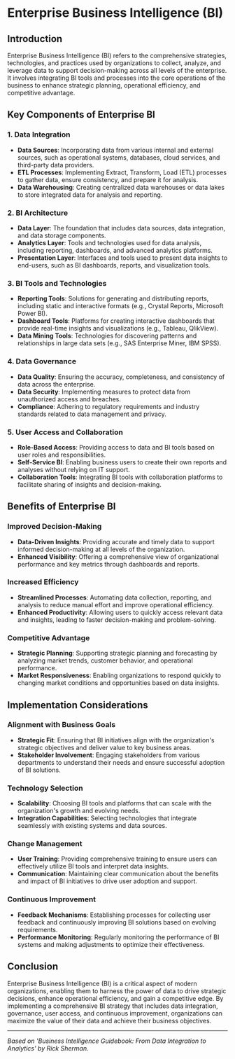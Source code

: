 # Enterprise Business Intelligence (BI)

## Introduction

Enterprise Business Intelligence (BI) refers to the comprehensive strategies, technologies, and practices used by organizations to collect, analyze, and leverage data to support decision-making across all levels of the enterprise. It involves integrating BI tools and processes into the core operations of the business to enhance strategic planning, operational efficiency, and competitive advantage.

## Key Components of Enterprise BI

### 1. Data Integration
- **Data Sources**: Incorporating data from various internal and external sources, such as operational systems, databases, cloud services, and third-party data providers.
- **ETL Processes**: Implementing Extract, Transform, Load (ETL) processes to gather data, ensure consistency, and prepare it for analysis.
- **Data Warehousing**: Creating centralized data warehouses or data lakes to store integrated data for analysis and reporting.

### 2. BI Architecture
- **Data Layer**: The foundation that includes data sources, data integration, and data storage components.
- **Analytics Layer**: Tools and technologies used for data analysis, including reporting, dashboards, and advanced analytics platforms.
- **Presentation Layer**: Interfaces and tools used to present data insights to end-users, such as BI dashboards, reports, and visualization tools.

### 3. BI Tools and Technologies
- **Reporting Tools**: Solutions for generating and distributing reports, including static and interactive formats (e.g., Crystal Reports, Microsoft Power BI).
- **Dashboard Tools**: Platforms for creating interactive dashboards that provide real-time insights and visualizations (e.g., Tableau, QlikView).
- **Data Mining Tools**: Technologies for discovering patterns and relationships in large data sets (e.g., SAS Enterprise Miner, IBM SPSS).

### 4. Data Governance
- **Data Quality**: Ensuring the accuracy, completeness, and consistency of data across the enterprise.
- **Data Security**: Implementing measures to protect data from unauthorized access and breaches.
- **Compliance**: Adhering to regulatory requirements and industry standards related to data management and privacy.

### 5. User Access and Collaboration
- **Role-Based Access**: Providing access to data and BI tools based on user roles and responsibilities.
- **Self-Service BI**: Enabling business users to create their own reports and analyses without relying on IT support.
- **Collaboration Tools**: Integrating BI tools with collaboration platforms to facilitate sharing of insights and decision-making.

## Benefits of Enterprise BI

### Improved Decision-Making
- **Data-Driven Insights**: Providing accurate and timely data to support informed decision-making at all levels of the organization.
- **Enhanced Visibility**: Offering a comprehensive view of organizational performance and key metrics through dashboards and reports.

### Increased Efficiency
- **Streamlined Processes**: Automating data collection, reporting, and analysis to reduce manual effort and improve operational efficiency.
- **Enhanced Productivity**: Allowing users to quickly access relevant data and insights, leading to faster decision-making and problem-solving.

### Competitive Advantage
- **Strategic Planning**: Supporting strategic planning and forecasting by analyzing market trends, customer behavior, and operational performance.
- **Market Responsiveness**: Enabling organizations to respond quickly to changing market conditions and opportunities based on data insights.

## Implementation Considerations

### Alignment with Business Goals
- **Strategic Fit**: Ensuring that BI initiatives align with the organization's strategic objectives and deliver value to key business areas.
- **Stakeholder Involvement**: Engaging stakeholders from various departments to understand their needs and ensure successful adoption of BI solutions.

### Technology Selection
- **Scalability**: Choosing BI tools and platforms that can scale with the organization's growth and evolving needs.
- **Integration Capabilities**: Selecting technologies that integrate seamlessly with existing systems and data sources.

### Change Management
- **User Training**: Providing comprehensive training to ensure users can effectively utilize BI tools and interpret data insights.
- **Communication**: Maintaining clear communication about the benefits and impact of BI initiatives to drive user adoption and support.

### Continuous Improvement
- **Feedback Mechanisms**: Establishing processes for collecting user feedback and continuously improving BI solutions based on evolving requirements.
- **Performance Monitoring**: Regularly monitoring the performance of BI systems and making adjustments to optimize their effectiveness.

## Conclusion

Enterprise Business Intelligence (BI) is a critical aspect of modern organizations, enabling them to harness the power of data to drive strategic decisions, enhance operational efficiency, and gain a competitive edge. By implementing a comprehensive BI strategy that includes data integration, governance, user access, and continuous improvement, organizations can maximize the value of their data and achieve their business objectives.

---

*Based on 'Business Intelligence Guidebook: From Data Integration to Analytics' by Rick Sherman.*

